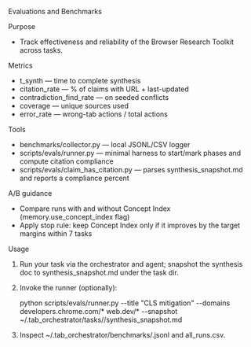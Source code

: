 Evaluations and Benchmarks

Purpose
- Track effectiveness and reliability of the Browser Research Toolkit across tasks.

Metrics
- t_synth — time to complete synthesis
- citation_rate — % of claims with URL + last-updated
- contradiction_find_rate — on seeded conflicts
- coverage — unique sources used
- error_rate — wrong-tab actions / total actions

Tools
- benchmarks/collector.py — local JSONL/CSV logger
- scripts/evals/runner.py — minimal harness to start/mark phases and compute citation compliance
- scripts/evals/claim_has_citation.py — parses synthesis_snapshot.md and reports a compliance percent

A/B guidance
- Compare runs with and without Concept Index (memory.use_concept_index flag)
- Apply stop rule: keep Concept Index only if it improves by the target margins within 7 tasks

Usage
1) Run your task via the orchestrator and agent; snapshot the synthesis doc to synthesis_snapshot.md under the task dir.
2) Invoke the runner (optionally):

   python scripts/evals/runner.py --title "CLS mitigation" --domains developers.chrome.com/* web.dev/* --snapshot ~/.tab_orchestrator/tasks/<slug>/synthesis_snapshot.md

3) Inspect ~/.tab_orchestrator/benchmarks/<slug>.jsonl and all_runs.csv.
